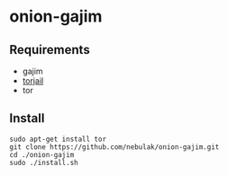 # onion-gajim



## Requirements

  * gajim
  * [torjail](https://github.com/torjail/torjail)
  * tor

## Install

    sudo apt-get install tor
    git clone https://github.com/nebulak/onion-gajim.git
    cd ./onion-gajim
    sudo ./install.sh
